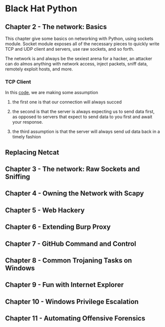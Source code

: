 # Black Hat Python

## Chapter 2 - The network: Basics

This chapter give some basics on networking with Python, using sockets module. Socket module exposes
all of the necessary pieces to quickly write TCP and UDP client and servers, use raw sockets, and so forth.

The network is and always be the sexiest arena for a hacker, an attacker can do almos anything
with network access, inject packets, sniff data, remotely exploit hosts, and more.

### TCP Client

In this [code](tcp_client-2.py), we are making some assumption

1. the first one is that our connection will always succed

2. the second is that the server is always expecting us to send data first, as opposed to servers
that expect to send data to you first and await your response.

3. the third assumption is that the server will always send ud data back in a timely fashion

## Replacing Netcat



## Chapter 3 - The network: Raw Sockets and Sniffing

## Chapter 4 - Owning the Network with Scapy

## Chapter 5 - Web Hackery

## Chapter 6 - Extending Burp Proxy

## Chapter 7 - GitHub Command and Control

## Chapter 8 - Common Trojaning Tasks on Windows

## Chapter 9 - Fun with Internet Explorer

## Chapter 10 - Windows Privilege Escalation

## Chapter 11 - Automating Offensive Forensics

